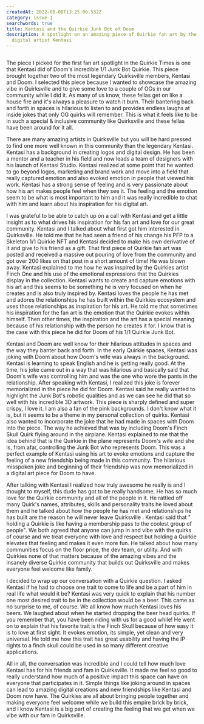 ```yaml
---
createdAt: 2022-08-08T13:25:06.532Z
category: issue-1
searchwords: true
title: Kentasi and the Quirkie Junk Bot of Doom
description: A spotlight on an amazing piece of Quirkie fan art by the legendary
  digital artist Kentasi
---
```

<img src="/img/w1000-v22120asam06rwkc.png" alt="" title="3D Junk Bot Quirkie" class="wrap right size_lg vertical"/>

The piece I picked for the first fan art spotlight in the Quirkie Times is one that Kentasi did of Doom's incredible 1/1 Junk Bot Quirkie. This piece brought together two of the most legendary Quirksville members, Kentasi and Doom. I selected this piece because I wanted to showcase the amazing vibe in Quirksville and to give some love to a couple of OGs in our community while I did it. As many of us know, these fellas get on like a house fire and it's always a pleasure to watch it burn. Their bantering back and forth in spaces is hilarious to listen to and provides endless laughs at inside jokes that only OG quirks will remember. This is what it feels like to be in such a special & inclusive community like Quirksville and these fellas have been around for it all. 

There are many amazing artists in Quirksville but you will be hard pressed to find one more well known in this community than the legendary Kentasi. Kentasi has a background in creating logos and digital design. He has been a mentor and a teacher in his field and now leads a team of designers with his launch of Kentasi Studio. Kentasi realized at some point that he wanted to go beyond logos, marketing and brand work and move into a field that really captured emotion and also evoked emotion in people that viewed his work. Kentasi has a strong sense of feeling and is very passionate about how his art makes people feel when they see it. The feeling and the emotion seem to be what is most important to him and it was really incredible to chat with him and learn about his inspiration for his digital art.

I was grateful to be able to catch up on a call with Kentasi and get a little insight as to what drives his inspiration for his fan art and love for our great community. Kentasi and I talked about what first got him interested in Quirksville. He told me that he had seen a friend of his change his PFP to a Skeleton 1/1 Quirkie NFT and Kentasi decided to make his own derivative of it and give to his friend as a gift. That first piece of Quirkie fan art was posted and received a massive out pouring of love from the community and got over 200 likes on that post in a short amount of time! He was blown away. Kentasi explained to me how he was inspired by the Quirkies artist Finch One and his use of the emotional expressions that the Quirkies display in the collection. Kentasi wants to create and capture emotions with his art and this seems to be something he is very focused on when he creates and is also truly inspired by. Kentasi loves the people he has met and adores the relationships he has built within the Quirkies ecosystem and uses those relationships as inspiration for his art. He told me that sometimes his inspiration for the fan art is the emotion that the Quirkie evokes within himself. Then other times, the inspiration and the art has a special meaning because of his relationship with the person he creates it for. I know that is the case with this piece he did for Doom of his 1/1 Quirkie Junk Bot.  

Kentasi and Doom are well know for their hilarious attitudes in spaces and the way they banter back and forth. In the early Quirkie spaces, Kentasi was joking with Doom about how Doom's wife was always in the background. Kentasi is learning to speak English and he is getting really good. At the time, his joke came out in a way that was hilarious and basically said that Doom's wife was controlling him and was the one who wore the pants in the relationship. After speaking with Kentasi, I realized this joke is forever memorialized in the piece he did for Doom. Kentasi said he really wanted to highlight the Junk Bot's robotic qualities and as we can see he did that so well with his incredible 3D artwork. This piece is sharply defined and super crispy, I love it. I am also a fan of the pink backgrounds. I don't know what it is, but it seems to be a theme in my personal collection of quirks. Kentasi also wanted to incorporate the joke that he had made in spaces with Doom into the piece. The way he achieved that was by including Doom's Finch Skull Quirk flying around in the airplane. Kentasi explained to me that the idea behind that is the Quirkie in the plane represents Doom's wife and she is, from afar, controlling the Junk Bot who represents Doom. This was a perfect example of Kentasi using his art to evoke emotions and capture the feeling of a new friendship being made in this community. The hilarious misspoken joke and beginning of their friendship was now memorialized in a digital art piece for Doom to have.

After talking with Kentasi I realized how truly awesome he really is and I thought to myself, this dude has got to be really handsome. He has so much love for the Quirkie community and all of the people in it. He rattled off many Quirk's names, attributes, skills and personality traits he loved about them and he talked about how the people he has met and relationships he has built are the reason he will never leave Quirksville . Kentasi said that " holding a Quirkie is like having a membership pass to the coolest group of people". We both agreed that anyone can jump in and vibe with the quirks of course and we treat everyone with love and respect but holding a Quirkie elevates that feeling and makes it even more fun.  He talked about how many communities focus on the floor price, the dev team, or utility. And with Quirkies none of that matters because of the amazing vibes and the insanely diverse Quirkie community that builds out Quirksville and makes everyone feel welcome like family.

I decided to wrap up our conversation with a Quirkie question. I asked Kentasi if he had to choose one trait to come to life and be a part of him in real life what would it be? Kentasi was very quick to explain that his number one most desired trait to be in the collection would be a beer. This came as no surprise to me, of course. We all know how much Kentasi loves his beers. We laughed about when he started dropping the beer head quirks. If you remember that, you have been riding with us for a good while! He went on to explain that his favorite trait is the Finch Skull because of how easy it is to love at first sight. It evokes emotion, its simple, yet clean and very universal. He told me how this trait has great usability and having the IP rights to a finch skull could be used in so many different creative applications. 

All in all, the conversation was incredible and I could tell how much love Kentasi has for his friends and fam in Quirksville. It made me feel so good to really understand how much of a positive impact this space can have on everyone that participates in it. Simple things like joking around in spaces can lead to amazing digital creations and new friendships like Kentasi and Doom now have. The Quirkies are all about bringing people together and making everyone feel welcome while we build this empire brick by brick, and I know Kentasi is a big part of creating the feeling that we get when we vibe with our fam in Quirksville.